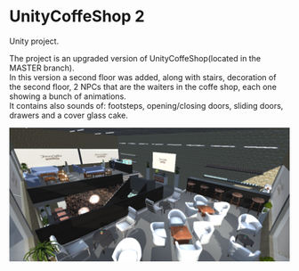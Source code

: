 # UnityCoffeShop 2

Unity project.

The project is an upgraded version of UnityCoffeShop(located in the MASTER branch).<br />
In this version a second floor was added, along with stairs, decoration of the second floor, 2 NPCs that are the waiters in the coffe shop, each one showing a bunch of animations.<br />
It contains also sounds of: footsteps, opening/closing doors, sliding doors, drawers and a cover glass cake.

![](secondfloor.png)
